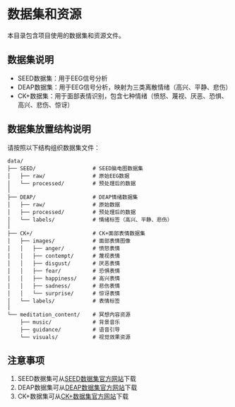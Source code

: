 # 数据集和资源

本目录包含项目使用的数据集和资源文件。

## 数据集说明
- SEED数据集：用于EEG信号分析
- DEAP数据集：用于EEG信号分析，映射为三类离散情绪（高兴、平静、悲伤）
- CK+数据集：用于面部表情识别，包含七种情绪（愤怒、蔑视、厌恶、恐惧、高兴、悲伤、惊讶）

## 数据集放置结构说明

请按照以下结构组织数据集文件：

```
data/
├── SEED/                  # SEED脑电图数据集
│   ├── raw/               # 原始EEG数据
│   └── processed/         # 预处理后的数据
│
├── DEAP/                  # DEAP情绪数据集
│   ├── raw/               # 原始数据
│   ├── processed/         # 预处理后的数据
│   └── labels/            # 情绪标签（高兴、平静、悲伤）
│
├── CK+/                   # CK+面部表情数据集
│   ├── images/            # 面部表情图像
│   │   ├── anger/         # 愤怒表情
│   │   ├── contempt/      # 蔑视表情
│   │   ├── disgust/       # 厌恶表情
│   │   ├── fear/          # 恐惧表情
│   │   ├── happiness/     # 高兴表情
│   │   ├── sadness/       # 悲伤表情
│   │   └── surprise/      # 惊讶表情
│   └── labels/            # 表情标签
│
└── meditation_content/    # 冥想内容资源
    ├── music/             # 背景音乐
    ├── guidance/          # 语音引导
    └── visuals/           # 视觉效果资源
```
## 注意事项
1. SEED数据集可从[SEED数据集官方网站](http://bcmi.sjtu.edu.cn/~seed/seed.html)下载
2. DEAP数据集可从[DEAP数据集官方网站](http://www.eecs.qmul.ac.uk/mmv/datasets/deap/)下载
3. CK+数据集可从[CK+数据集官方网站](https://www.jeffcohn.net/Resources/)下载
